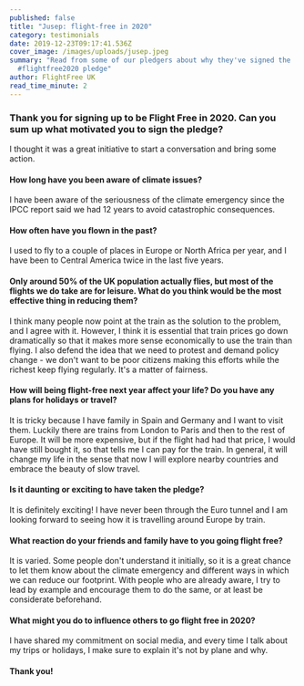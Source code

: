 ```yaml
---
published: false
title: "Jusep: flight-free in 2020"
category: testimonials
date: 2019-12-23T09:17:41.536Z
cover_image: /images/uploads/jusep.jpeg
summary: "Read from some of our pledgers about why they've signed the
  #flightfree2020 pledge"
author: FlightFree UK
read_time_minute: 2
---
```

### Thank you for signing up to be Flight Free in 2020. Can you sum up what motivated you to sign the pledge?

I thought it was a great initiative to start a conversation and bring some action.

#### How long have you been aware of climate issues?

I have been aware of the seriousness of the climate emergency since the IPCC report said we had 12 years to avoid catastrophic consequences.

#### How often have you flown in the past?

I used to fly to a couple of places in Europe or North Africa per year, and I have been to Central America twice in the last five years.

#### Only around 50% of the UK population actually flies, but most of the flights we do take are for leisure. What do you think would be the most effective thing in reducing them?

I think many people now point at the train as the solution to the problem, and I agree with it. However, I think it is essential that train prices go down dramatically so that it makes more sense economically to use the train than flying. I also defend the idea that we need to protest and demand policy change - we don't want to be poor citizens making this efforts while the richest keep flying regularly. It's a matter of fairness.

#### How will being flight-free next year affect your life? Do you have any plans for holidays or travel?

It is tricky because I have family in Spain and Germany and I want to visit them. Luckily there are trains from London to Paris and then to the rest of Europe. It will be more expensive, but if the flight had had that price, I would have still bought it, so that tells me I can pay for the train. In general, it will change my life in the sense that now I will explore nearby countries and embrace the beauty of slow travel.

#### Is it daunting or exciting to have taken the pledge?

It is definitely exciting! I have never been through the Euro tunnel and I am looking forward to seeing how it is travelling around Europe by train.

#### What reaction do your friends and family have to you going flight free?

It is varied. Some people don't understand it initially, so it is a great chance to let them know about the climate emergency and different ways in which we can reduce our footprint. With people who are already aware, I try to lead by example and encourage them to do the same, or at least be considerate beforehand.

#### What might you do to influence others to go flight free in 2020?

I have shared my commitment on social media, and every time I talk about my trips or holidays, I make sure to explain it's not by plane and why.

#### Thank you!